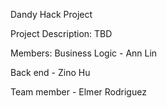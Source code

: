 Dandy Hack Project

Project Description:
TBD


Members: 
Business Logic - Ann Lin

Back end - Zino Hu

Team member - Elmer Rodriguez
